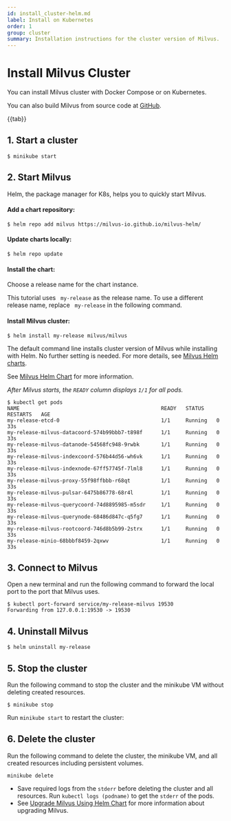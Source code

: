 ```yaml
---
id: install_cluster-helm.md
label: Install on Kubernetes
order: 1
group: cluster
summary: Installation instructions for the cluster version of Milvus.
---
```


# Install Milvus Cluster

You can install Milvus cluster with Docker Compose or on Kubernetes.

You can also build Milvus from source code at [GitHub](https://github.com/milvus-io/milvus#to-start-developing-milvus).

{{tab}}


## 1. Start a cluster
```
$ minikube start
```

## 2. Start Milvus
<div class="alert note">
Helm, the package manager for K8s, helps you to quickly start Milvus.
</div>

#### Add a chart repository:
```
$ helm repo add milvus https://milvus-io.github.io/milvus-helm/
```

#### Update charts locally: 
```
$ helm repo update
```

#### Install the chart:
Choose a release name for the chart instance.

<div class="alert note">
This tutorial uses <code> my-release</code> as the release name. To use a different release name, replace <code> my-release</code> in the following command.
</div>

#### Install Milvus cluster:
```
$ helm install my-release milvus/milvus
```

<div class="alert note">
The default command line installs cluster version of Milvus while installing with Helm. No further setting is needed.
For more details, see <a href="https://artifacthub.io/packages/helm/milvus/milvus">Milvus Helm charts</a>.

See <a href="https://artifacthub.io/packages/helm/milvus/milvus">Milvus Helm Chart</a> for more information.

</div>

*After Milvus starts, the `READY` column displays `1/1` for all pods.*
```
$ kubectl get pods
NAME                                              READY   STATUS    RESTARTS   AGE
my-release-etcd-0                                 1/1     Running   0          33s
my-release-milvus-datacoord-574b99bbb7-t898f      1/1     Running   0          33s
my-release-milvus-datanode-54568fc948-9rwbk       1/1     Running   0          33s
my-release-milvus-indexcoord-576b44d56-wh6vk      1/1     Running   0          33s
my-release-milvus-indexnode-67ff57745f-7lml8      1/1     Running   0          33s
my-release-milvus-proxy-55f98ffbbb-r68qt          1/1     Running   0          33s
my-release-milvus-pulsar-6475b86778-68r4l         1/1     Running   0          33s
my-release-milvus-querycoord-74d8895985-m5sdr     1/1     Running   0          33s
my-release-milvus-querynode-68486d847c-q5fg7      1/1     Running   0          33s
my-release-milvus-rootcoord-746d8b5b99-2strx      1/1     Running   0          33s
my-release-minio-68bbbf8459-2qxwv                 1/1     Running   0          33s
```

## 3. Connect to Milvus
Open a new terminal and run the following command to forward the local port to the port that Milvus uses.
```
$ kubectl port-forward service/my-release-milvus 19530
Forwarding from 127.0.0.1:19530 -> 19530
```

## 4. Uninstall Milvus
```
$ helm uninstall my-release
```

## 5. Stop the cluster
Run the following command to stop the cluster and the minikube VM without deleting created resources.
```
$ minikube stop
```
<div class="alert note">
Run <code>minikube start</code> to restart the cluster:
</div>

## 6. Delete the cluster
Run the following command to delete the cluster, the minikube VM, and all created resources including persistent volumes.
```
minikube delete
```

<div class="alert note">
<ul>
<li>
Save required logs from the <code>stderr</code> before deleting the cluster and all resources. Run <code>kubectl logs (podname)</code> to get the <code>stderr</code> of the pods.</li>
<li>See <a href="upgrade.md">Upgrade Milvus Using Helm Chart</a> for more information about upgrading Milvus.</li></ul>
</div>
